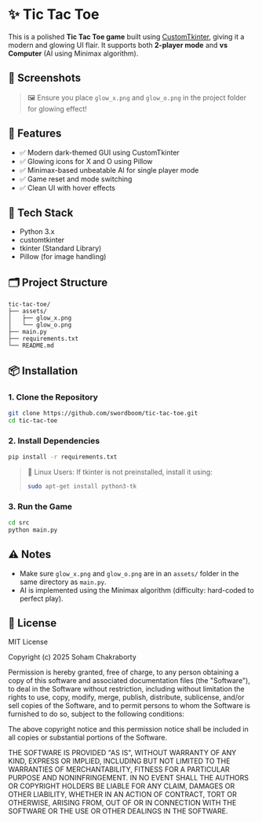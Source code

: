 # ✨ Tic Tac Toe

This is a polished **Tic Tac Toe game** built using [CustomTkinter](https://github.com/TomSchimansky/CustomTkinter), giving it a modern and glowing UI flair. It supports both **2-player mode** and **vs Computer** (AI using Minimax algorithm).

## 📸 Screenshots

> 🖼️ Ensure you place `glow_x.png` and `glow_o.png` in the project folder for glowing effect!

## 🚀 Features

- ✅ Modern dark-themed GUI using CustomTkinter
- ✅ Glowing icons for X and O using Pillow
- ✅ Minimax-based unbeatable AI for single player mode
- ✅ Game reset and mode switching
- ✅ Clean UI with hover effects

## 🧠 Tech Stack

- Python 3.x
- customtkinter
- tkinter (Standard Library)
- Pillow (for image handling)

## 🗂️ Project Structure

```
tic-tac-toe/
├── assets/
│   ├── glow_x.png
│   └── glow_o.png
├── main.py
├── requirements.txt
└── README.md
```

## 📦 Installation

### 1. Clone the Repository
```bash
git clone https://github.com/swordboom/tic-tac-toe.git
cd tic-tac-toe
```

### 2. Install Dependencies
```bash
pip install -r requirements.txt
```

> 🐧 Linux Users: If tkinter is not preinstalled, install it using:
> ```bash
> sudo apt-get install python3-tk
> ```

### 3. Run the Game
```bash
cd src
python main.py
```

## ⚠️ Notes

- Make sure `glow_x.png` and `glow_o.png` are in an `assets/` folder in the same directory as `main.py`.
- AI is implemented using the Minimax algorithm (difficulty: hard-coded to perfect play).

## 📄 License

MIT License

Copyright (c) 2025 Soham Chakraborty

Permission is hereby granted, free of charge, to any person obtaining a copy
of this software and associated documentation files (the "Software"), to deal
in the Software without restriction, including without limitation the rights
to use, copy, modify, merge, publish, distribute, sublicense, and/or sell
copies of the Software, and to permit persons to whom the Software is
furnished to do so, subject to the following conditions:

The above copyright notice and this permission notice shall be included in all
copies or substantial portions of the Software.

THE SOFTWARE IS PROVIDED "AS IS", WITHOUT WARRANTY OF ANY KIND, EXPRESS OR
IMPLIED, INCLUDING BUT NOT LIMITED TO THE WARRANTIES OF MERCHANTABILITY,
FITNESS FOR A PARTICULAR PURPOSE AND NONINFRINGEMENT. IN NO EVENT SHALL THE
AUTHORS OR COPYRIGHT HOLDERS BE LIABLE FOR ANY CLAIM, DAMAGES OR OTHER
LIABILITY, WHETHER IN AN ACTION OF CONTRACT, TORT OR OTHERWISE, ARISING FROM,
OUT OF OR IN CONNECTION WITH THE SOFTWARE OR THE USE OR OTHER DEALINGS IN THE
SOFTWARE.
